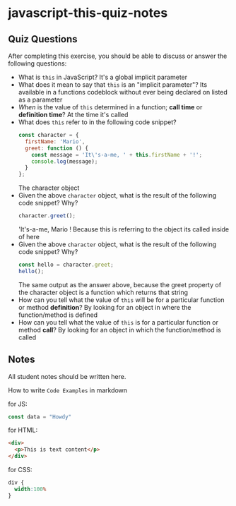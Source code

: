 # javascript-this-quiz-notes

## Quiz Questions

After completing this exercise, you should be able to discuss or answer the following questions:

- What is `this` in JavaScript?
  It's a global implicit parameter
- What does it mean to say that `this` is an "implicit parameter"?
  Its available in a functions codeblock without ever being declared on listed as a parameter
- _When_ is the value of `this` determined in a function; **call time** or **definition time**?
  At the time it's called
- What does `this` refer to in the following code snippet?
    ```js
    const character = {
      firstName: 'Mario',
      greet: function () {
        const message = 'It\'s-a-me, ' + this.firstName + '!';
        console.log(message);
      }
    };
    ```
  The character object
- Given the above `character` object, what is the result of the following code snippet? Why?
    ```js
    character.greet();
    ```
  'It's-a-me, Mario !
   Because this is referring to the object its called inside of here
- Given the above `character` object, what is the result of the following code snippet? Why?
    ```js
    const hello = character.greet;
    hello();
    ```
  The same output as the answer above, because the greet property of the character object is a function which returns that string
- How can you tell what the value of `this` will be for a particular function or method **definition**?
  By looking for an object in where the function/method is defined
- How can you tell what the value of `this` is for a particular function or method **call**?
  By looking for an object in which the function/method is called

## Notes

All student notes should be written here.


How to write `Code Examples` in markdown

for JS:
```javascript
const data = "Howdy"
```

for HTML:
```html
<div>
  <p>This is text content</p>
</div>
```

for CSS:
```css
div {
  width:100%
}
```
